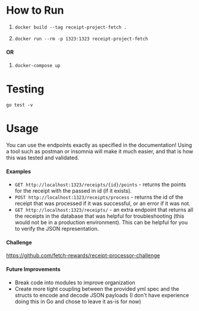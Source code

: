 # How to Run

1. `docker build --tag receipt-project-fetch .`

2. `docker run --rm -p 1323:1323 receipt-project-fetch`

#### OR

1. `docker-compose up`

# Testing

`go test -v`

# Usage

You can use the endpoints exactly as specified in the documentation! Using a tool such as postman or insomnia will make it much easier, and that is how this was tested and validated.

#### Examples

- `GET http://localhost:1323/receipts/{id}/points` - returns the points for the receipt with the passed in id (if it exists).
- `POST http://localhost:1323/receipts/process` - returns the id of the receipt that was processed if it was successful, or an error if it was not.
- `GET http://localhost:1323/receipts/` - an extra endpoint that returns all the receipts in the database that was helpful for troubleshooting (this would not be in a production environment). This can be helpful for you to verify the JSON representation.

#### Challenge

https://github.com/fetch-rewards/receipt-processor-challenge

#### Future Improvements

- Break code into modules to improve organization
- Create more tight coupling between the provided yml spec and the structs to encode and decode JSON payloads (I don't have experience doing this in Go and chose to leave it as-is for now)
